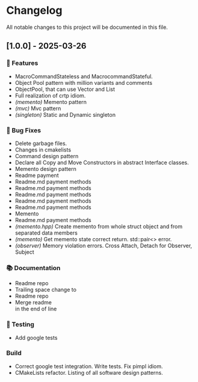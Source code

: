 # Changelog

All notable changes to this project will be documented in this file.

## [1.0.0] - 2025-03-26

### 🚀 Features

- MacroCommandStateless and MacrocommandStateful.
- Object Pool pattern with million variants and comments
- ObjectPool, that can use Vector and List
- Full realization of crtp idiom.
- *(memento)* Memento pattern
- *(mvc)* Mvc pattern
- *(singleton)* Static and Dynamic singleton

### 🐛 Bug Fixes

- Delete garbage files.
- Changes in cmakelists
- Command design pattern
- Declare all Copy and Move Constructors in abstract Interface classes.
- Memento design pattern
- Readme payment
- Readme.md payment methods
- Readme.md payment methods
- Readme.md payment methods
- Readme.md payment methods
- Readme.md payment methods
- Memento
- Readme.md payment methods
- *(memento.hpp)* Create memento from whole struct object and from separated data members
- *(memento)* Get memento state correct return. std::pair<> error.
- *(observer)* Memory violation errors. Cross Attach, Detach for Observer, Subject

### 📚 Documentation

- Readme repo
- Trailing space change to <br>
- Readme repo
- Merge readme <br> in the end of line

### 🧪 Testing

- Add google tests

### Build

- Correct google test integration. Write tests. Fix pimpl idiom.
- CMakeLists refactor. Listing of all software design patterns.

<!-- generated by git-cliff -->
